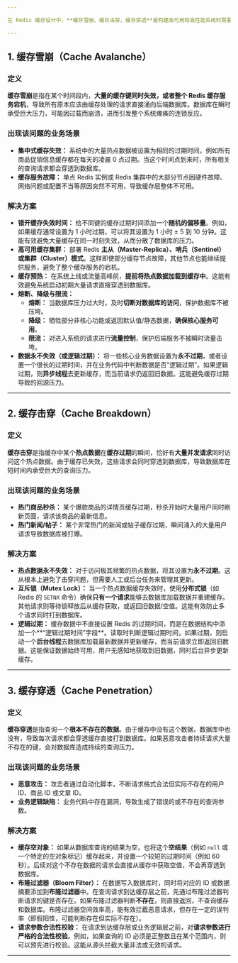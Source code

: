 ```yaml
---

在 Redis 缓存设计中，**缓存雪崩、缓存击穿、缓存穿透**是构建高可用和高性能系统时需要重点防范的三大挑战。理解它们的定义、出现场景，并掌握相应的解决方案至关重要。

---
```


## 1. 缓存雪崩（Cache Avalanche）

### 定义

**缓存雪崩**是指在某个时间段内，**大量的缓存键同时失效，或者整个 Redis 缓存服务宕机**，导致所有原本应该由缓存处理的请求直接涌向后端数据库。数据库在瞬时承受巨大压力，可能因过载而崩溃，进而引发整个系统瘫痪的连锁反应。

### 出现该问题的业务场景

* **集中式缓存失效：** 系统中的大量热点数据被设置为相同的过期时间，例如所有商品促销信息缓存都在每天的凌晨 0 点过期。当这个时间点到来时，所有相关的查询请求都会穿透到数据库。
* **缓存服务故障：** 单点 Redis 实例或 Redis 集群中的大部分节点因硬件故障、网络问题或配置不当等原因突然不可用，导致缓存层整体不可用。

### 解决方案

* **错开缓存失效时间：** 给不同键的缓存过期时间添加一个**随机的偏移量**。例如，如果缓存通常设置为 1 小时过期，可以将其设置为 1 小时 ± 5 到 10 分钟。这能有效避免大量缓存在同一时刻失效，从而分散了数据库的压力。
* **高可用缓存集群：** 部署 Redis **主从（Master-Replica）、哨兵（Sentinel）或集群（Cluster）模式**。这样即使部分缓存节点故障，其他节点也能继续提供服务，避免了整个缓存服务的宕机。
* **缓存预热：** 在系统上线或流量高峰前，**提前将热点数据加载到缓存中**。这能有效避免系统启动初期大量请求直接穿透到数据库。
* **熔断、降级与限流：**
    * **熔断：** 当数据库压力过大时，及时**切断对数据库的访问**，保护数据库不被压垮。
    * **降级：** 牺牲部分非核心功能或返回默认值/静态数据，**确保核心服务可用**。
    * **限流：** 对进入系统的请求进行**流量控制**，保护后端服务不被瞬时流量击垮。
* **数据永不失效（或逻辑过期）：** 将一些核心业务数据设置为**永不过期**，或者设置一个很长的过期时间，并在业务代码中判断数据是否“逻辑过期”。如果逻辑过期，则**异步线程**去更新缓存，而当前请求仍返回旧数据。这能避免缓存过期导致的回源压力。

---

## 2. 缓存击穿（Cache Breakdown）

### 定义

**缓存击穿**是指缓存中某个**热点数据**在**缓存过期**的瞬间，恰好有**大量并发请求**同时访问这个热点数据。由于缓存已失效，这些请求会同时穿透到数据库，导致数据库在短时间内承受巨大的查询压力。

### 出现该问题的业务场景

* **热门商品秒杀：** 某个爆款商品的详情页缓存过期，秒杀开始时大量用户同时刷新页面，请求该商品的最新信息。
* **热门新闻/帖子：** 某个非常热门的新闻或帖子缓存过期，瞬间涌入的大量用户请求导致数据库被打爆。

### 解决方案

* **热点数据永不失效：** 对于访问极其频繁的热点数据，将其设置为**永不过期**。这从根本上避免了击穿问题，但需要人工或后台任务来管理其更新。
* **互斥锁（Mutex Lock）：** 当一个热点数据缓存失效时，使用**分布式锁**（如 Redis 的 `SETNX` 命令）确保**只有一个请求**能够去数据库加载数据并重建缓存。其他请求则等待锁释放后从缓存获取，或返回旧数据/空值。这能有效防止多个请求同时打到数据库。
* **逻辑过期：** 缓存数据中不直接设置 Redis 的过期时间，而是在数据结构中添加一个**“逻辑过期时间”字段**。读取时判断逻辑过期时间，如果过期，则启动一个**后台线程**去数据库加载最新数据并更新缓存，而当前请求立即返回旧数据。这能保证数据始终可用，用户无感知地获取到旧数据，同时后台异步更新缓存。

---

## 3. 缓存穿透（Cache Penetration）

### 定义

**缓存穿透**是指查询一个**根本不存在的数据**。由于缓存中没有这个数据，数据库中也没有，导致每次请求都会穿透缓存直接打到数据库。如果恶意攻击者持续请求大量不存在的键，会对数据库造成持续的查询压力。

### 出现该问题的业务场景

* **恶意攻击：** 攻击者通过自动化脚本，不断请求格式合法但实际不存在的用户 ID、商品 ID 或文章 ID。
* **业务逻辑缺陷：** 业务代码中存在漏洞，导致生成了错误的或不存在的查询参数。

### 解决方案

* **缓存空对象：** 如果从数据库查询的结果为空，也将这个**空结果**（例如 `null` 或一个特定的空对象标记）缓存起来，并设置一个较短的过期时间（例如 60 秒）。后续对这个不存在数据的请求会直接从缓存中获取空值，不会再穿透到数据库。
* **布隆过滤器（Bloom Filter）：** 在数据写入数据库时，同时将对应的 ID 或数据摘要添加到**布隆过滤器**中。在查询请求到达缓存层之前，先通过布隆过滤器判断请求的键是否存在。如果布隆过滤器判断**不存在**，则直接返回，不查询缓存和数据库。布隆过滤器空间效率高，能有效拦截恶意请求，但存在一定的误判率（即假阳性，可能判断存在但实际不存在）。
* **请求参数合法性校验：** 在请求到达缓存层或业务逻辑层之前，对**请求参数进行严格的合法性校验**。例如，如果查询的 ID 必须是正整数且在某个范围内，则可以预先进行校验。这能从源头拦截大量非法或无效的请求。

---